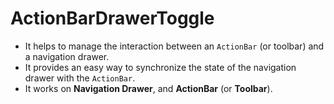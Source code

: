 # ActionBarDrawerToggle
- It helps to manage the interaction between an `ActionBar` (or toolbar) and a navigation drawer.
- It provides an easy way to synchronize the state of the navigation drawer with the `ActionBar`.
- It works on **Navigation Drawer**, and **ActionBar** (or **Toolbar**).
